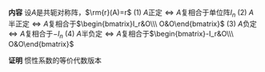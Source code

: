 **内容**
设$A$是共轭对称阵，$\rm{r}(A)=r$
$(1)\ A$正定$\Leftrightarrow A$复相合于单位阵$I_n$
$(2)\ A$半正定$\Leftrightarrow A$复相合于$\begin{bmatrix}I_r&O\\\ O&O\end{bmatrix}$
$(3)\ A$负定$\Leftrightarrow A$复相合于$-I_n$
$(4)\ A$半负定$\Leftrightarrow A$复相合于$\begin{bmatrix}-I_r&O\\\ O&O\end{bmatrix}$

**证明**
惯性系数的等价代数版本
